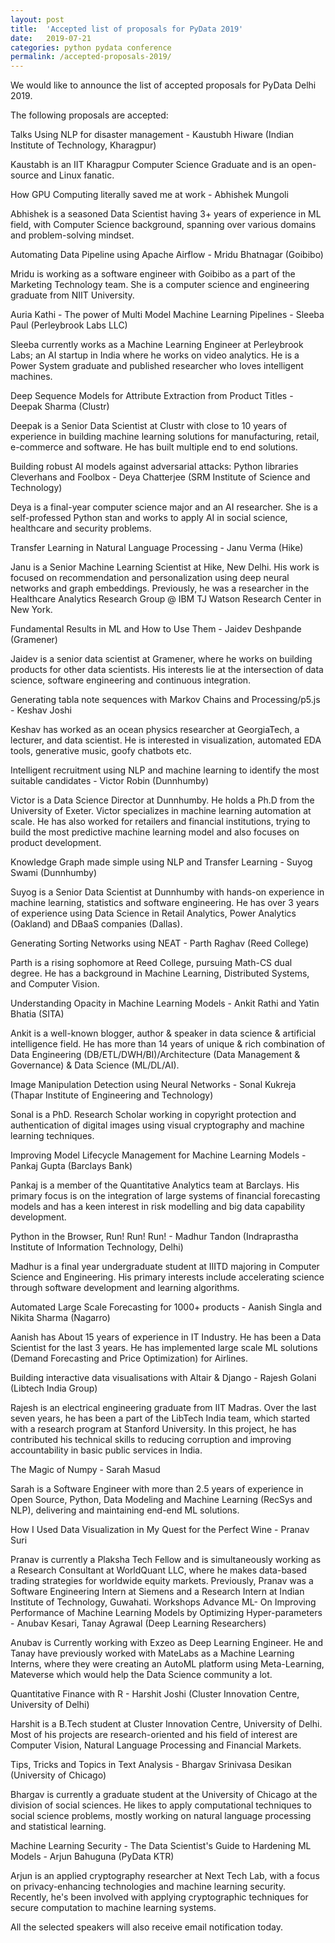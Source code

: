 ```yaml
---
layout: post
title:  'Accepted list of proposals for PyData 2019'
date:   2019-07-21
categories: python pydata conference
permalink: /accepted-proposals-2019/
---
```


We would like to announce the list of accepted proposals for PyData Delhi 2019.

The following proposals are accepted:

Talks
Using NLP for disaster management - Kaustubh Hiware (Indian Institute of Technology, Kharagpur)

Kaustabh is an IIT Kharagpur Computer Science Graduate and is an open-source and Linux fanatic.


How GPU Computing literally saved me at work - Abhishek Mungoli

Abhishek is a seasoned Data Scientist having 3+ years of experience in ML field, with Computer Science background, spanning over various domains and problem-solving mindset.


Automating Data Pipeline using Apache Airflow - Mridu Bhatnagar (Goibibo)

Mridu is working as a software engineer with Goibibo as a part of the Marketing Technology team. She is a computer science and engineering graduate from NIIT University.


Auria Kathi - The power of Multi Model Machine Learning Pipelines - Sleeba Paul  (Perleybrook Labs LLC)

Sleeba currently works as a Machine Learning Engineer at Perleybrook Labs; an AI startup in India where he works on video analytics.
He is a Power System graduate and published researcher who loves intelligent machines. 


Deep Sequence Models for Attribute Extraction from Product Titles - Deepak Sharma (Clustr)

Deepak is a Senior Data Scientist at Clustr with close to 10 years of experience in building machine learning solutions for manufacturing, retail, e-commerce and software. He has built multiple end to end solutions.


Building robust AI models against adversarial attacks: Python libraries Cleverhans and Foolbox - Deya Chatterjee (SRM Institute of Science and Technology)

Deya is a final-year computer science major and an AI researcher. She is a self-professed Python stan and works to apply AI in social science, healthcare and security problems.


Transfer Learning in Natural Language Processing - Janu Verma (Hike)

Janu is a Senior Machine Learning Scientist at Hike, New Delhi. His work is focused on recommendation and personalization using deep neural networks and graph embeddings. Previously, he was a researcher in the Healthcare Analytics Research Group @ IBM TJ Watson Research Center in New York. 

Fundamental Results in ML and How to Use Them - Jaidev Deshpande (Gramener)

Jaidev is a senior data scientist at Gramener, where he works on building products for other data scientists. His interests lie at the intersection of data science, software engineering and continuous integration.


Generating tabla note sequences with Markov Chains and Processing/p5.js - Keshav Joshi 

Keshav has worked as an ocean physics researcher at GeorgiaTech, a lecturer, and data scientist. He is interested in visualization, automated EDA tools, generative music, goofy chatbots etc.


Intelligent recruitment using NLP and machine learning to identify the most suitable candidates - Victor Robin (Dunnhumby)   

Victor is a Data Science Director at Dunnhumby. He holds a Ph.D from the University of Exeter. Victor specializes in machine learning automation at scale. He has also worked for retailers and financial institutions, trying to build the most predictive machine learning model and also focuses on product development.


Knowledge Graph made simple using NLP and Transfer Learning - Suyog Swami (Dunnhumby)

Suyog is a Senior Data Scientist at Dunnhumby with hands-on experience in machine learning, statistics and software engineering. He has over 3 years of experience using Data Science in Retail Analytics, Power Analytics (Oakland) and DBaaS companies (Dallas).


Generating Sorting Networks using NEAT - Parth Raghav (Reed College)

Parth is a rising sophomore at Reed College, pursuing Math-CS dual degree. He has a background in Machine Learning, Distributed Systems, and Computer Vision.


Understanding Opacity in Machine Learning Models - Ankit Rathi and Yatin Bhatia (SITA)

Ankit is a well-known blogger, author & speaker in data science & artificial intelligence field. He has more than 14 years of unique & rich combination of Data Engineering (DB/ETL/DWH/BI)/Architecture (Data Management & Governance) & Data Science (ML/DL/AI).


Image Manipulation Detection using Neural Networks - Sonal Kukreja (Thapar Institute of Engineering and Technology)

Sonal is a PhD. Research Scholar working in copyright protection and authentication of digital images using visual cryptography and machine learning techniques.



Improving Model Lifecycle Management for Machine Learning Models - Pankaj Gupta (Barclays Bank)

Pankaj is a member of the Quantitative Analytics team at Barclays. His primary focus is on the integration of large systems of financial forecasting models and has a keen interest in risk modelling and big data capability development.


Python in the Browser, Run! Run! Run! - Madhur Tandon (Indraprastha Institute of Information Technology, Delhi)

Madhur is a final year undergraduate student at IIITD majoring in Computer Science and Engineering. His primary interests include accelerating science through software development and learning algorithms.


Automated Large Scale Forecasting for 1000+ products - Aanish Singla and Nikita Sharma (Nagarro)

Aanish has About 15 years of experience in IT Industry. He has been a Data Scientist for the last 3 years. He has implemented large scale ML solutions (Demand Forecasting and Price Optimization) for Airlines. 


Building interactive data visualisations with Altair & Django - Rajesh Golani (Libtech India Group)

Rajesh is an electrical engineering graduate from IIT Madras. Over the last seven years, he has been a part of the LibTech India team, which started with a research program at Stanford University. In this project, he has contributed his technical skills to reducing corruption and improving accountability in basic public services in India.


The Magic of Numpy - Sarah Masud 

Sarah is a Software Engineer with more than 2.5 years of experience in Open Source, Python, Data Modeling and Machine Learning (RecSys and NLP), delivering and maintaining end-end ML solutions.


How I Used Data Visualization in My Quest for the Perfect Wine - Pranav Suri

Pranav is currently a Plaksha Tech Fellow and is simultaneously working as a Research Consultant at WorldQuant LLC, where he makes data-based trading strategies for worldwide equity markets. Previously, Pranav was a Software Engineering Intern at Siemens and a Research Intern at Indian Institute of Technology, Guwahati. 
Workshops
Advance ML- On Improving Performance of Machine Learning Models by Optimizing Hyper-parameters - Anubav Kesari, Tanay Agrawal (Deep Learning Researchers)

Anubav is Currently working with Exzeo as Deep Learning Engineer. He and Tanay have previously worked with MateLabs as a Machine Learning Interns, where they were creating an AutoML platform using Meta-Learning, Mateverse which would help the Data Science community a lot. 


Quantitative Finance with R - Harshit Joshi (Cluster Innovation Centre, University of Delhi)

Harshit is a B.Tech student at Cluster Innovation Centre, University of Delhi. Most of his projects are research-oriented and his field of interest are Computer Vision, Natural Language Processing and Financial Markets. 

Tips, Tricks and Topics in Text Analysis - Bhargav Srinivasa Desikan (University of Chicago)

Bhargav is currently a graduate student at the University of Chicago at the division of social sciences. He likes to apply computational techniques to social science problems, mostly working on natural language processing and statistical learning. 


Machine Learning Security - The Data Scientist's Guide to Hardening ML Models - Arjun Bahuguna (PyData KTR)

Arjun is an applied cryptography researcher at Next Tech Lab, with a focus on privacy-enhancing technologies and machine learning security. Recently, he's been involved with applying cryptographic techniques for secure computation to machine learning systems. 

All the selected speakers will also receive email notification today.

